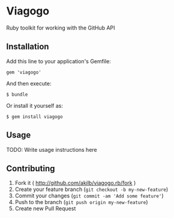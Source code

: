 # Viagogo

Ruby toolkit for working with the GitHub API

## Installation

Add this line to your application's Gemfile:

    gem 'viagogo'

And then execute:

    $ bundle

Or install it yourself as:

    $ gem install viagogo

## Usage

TODO: Write usage instructions here

## Contributing

1. Fork it ( http://github.com/akilb/viagogo.rb/fork )
2. Create your feature branch (`git checkout -b my-new-feature`)
3. Commit your changes (`git commit -am 'Add some feature'`)
4. Push to the branch (`git push origin my-new-feature`)
5. Create new Pull Request
